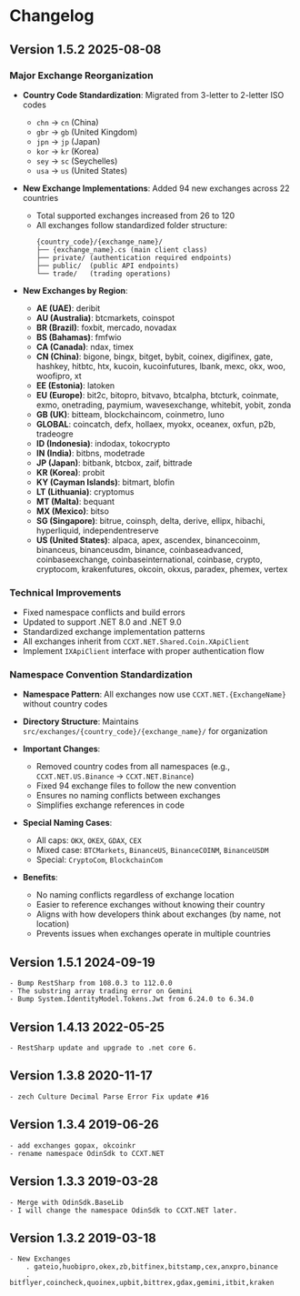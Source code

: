 ﻿# Сhangelog

## Version 1.5.2 2025-08-08

### Major Exchange Reorganization
- **Country Code Standardization**: Migrated from 3-letter to 2-letter ISO codes
  - `chn` → `cn` (China)
  - `gbr` → `gb` (United Kingdom)  
  - `jpn` → `jp` (Japan)
  - `kor` → `kr` (Korea)
  - `sey` → `sc` (Seychelles)
  - `usa` → `us` (United States)

- **New Exchange Implementations**: Added 94 new exchanges across 22 countries
  - Total supported exchanges increased from 26 to 120
  - All exchanges follow standardized folder structure:
    ```
    {country_code}/{exchange_name}/
    ├── {exchange_name}.cs (main client class)
    ├── private/ (authentication required endpoints)
    ├── public/  (public API endpoints)
    └── trade/   (trading operations)
    ```

- **New Exchanges by Region**:
  - **AE (UAE)**: deribit
  - **AU (Australia)**: btcmarkets, coinspot
  - **BR (Brazil)**: foxbit, mercado, novadax
  - **BS (Bahamas)**: fmfwio
  - **CA (Canada)**: ndax, timex
  - **CN (China)**: bigone, bingx, bitget, bybit, coinex, digifinex, gate, hashkey, hitbtc, htx, kucoin, kucoinfutures, lbank, mexc, okx, woo, woofipro, xt
  - **EE (Estonia)**: latoken
  - **EU (Europe)**: bit2c, bitopro, bitvavo, btcalpha, btcturk, coinmate, exmo, onetrading, paymium, wavesexchange, whitebit, yobit, zonda
  - **GB (UK)**: bitteam, blockchaincom, coinmetro, luno
  - **GLOBAL**: coincatch, defx, hollaex, myokx, oceanex, oxfun, p2b, tradeogre
  - **ID (Indonesia)**: indodax, tokocrypto
  - **IN (India)**: bitbns, modetrade
  - **JP (Japan)**: bitbank, btcbox, zaif, bittrade
  - **KR (Korea)**: probit
  - **KY (Cayman Islands)**: bitmart, blofin
  - **LT (Lithuania)**: cryptomus
  - **MT (Malta)**: bequant
  - **MX (Mexico)**: bitso
  - **SG (Singapore)**: bitrue, coinsph, delta, derive, ellipx, hibachi, hyperliquid, independentreserve
  - **US (United States)**: alpaca, apex, ascendex, binancecoinm, binanceus, binanceusdm, binance, coinbaseadvanced, coinbaseexchange, coinbaseinternational, coinbase, crypto, cryptocom, krakenfutures, okcoin, okxus, paradex, phemex, vertex

### Technical Improvements
- Fixed namespace conflicts and build errors
- Updated to support .NET 8.0 and .NET 9.0
- Standardized exchange implementation patterns
- All exchanges inherit from `CCXT.NET.Shared.Coin.XApiClient`
- Implement `IXApiClient` interface with proper authentication flow

### Namespace Convention Standardization
- **Namespace Pattern**: All exchanges now use `CCXT.NET.{ExchangeName}` without country codes
- **Directory Structure**: Maintains `src/exchanges/{country_code}/{exchange_name}/` for organization
- **Important Changes**:
  - Removed country codes from all namespaces (e.g., `CCXT.NET.US.Binance` → `CCXT.NET.Binance`)
  - Fixed 94 exchange files to follow the new convention
  - Ensures no naming conflicts between exchanges
  - Simplifies exchange references in code
  
- **Special Naming Cases**:
  - All caps: `OKX`, `OKEX`, `GDAX`, `CEX`
  - Mixed case: `BTCMarkets`, `BinanceUS`, `BinanceCOINM`, `BinanceUSDM`
  - Special: `CryptoCom`, `BlockchainCom`

- **Benefits**:
  - No naming conflicts regardless of exchange location
  - Easier to reference exchanges without knowing their country
  - Aligns with how developers think about exchanges (by name, not location)
  - Prevents issues when exchanges operate in multiple countries

## Version 1.5.1 2024-09-19

	- Bump RestSharp from 108.0.3 to 112.0.0
	- The substring array trading error on Gemini
	- Bump System.IdentityModel.Tokens.Jwt from 6.24.0 to 6.34.0
	
## Version 1.4.13 2022-05-25

	- RestSharp update and upgrade to .net core 6.

## Version 1.3.8 2020-11-17

	- zech Culture Decimal Parse Error Fix update #16

## Version 1.3.4 2019-06-26

	- add exchanges gopax, okcoinkr
	- rename namespace OdinSdk to CCXT.NET

## Version 1.3.3 2019-03-28

	- Merge with OdinSdk.BaseLib
	- I will change the namespace OdinSdk to CCXT.NET later.

## Version 1.3.2 2019-03-18

	- New Exchanges
		. gateio,huobipro,okex,zb,bitfinex,bitstamp,cex,anxpro,binance
		. bitflyer,coincheck,quoinex,upbit,bittrex,gdax,gemini,itbit,kraken